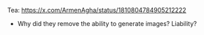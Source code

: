 Tea: https://x.com/ArmenAgha/status/1810804784905212222
- Why did they remove the ability to generate images? Liability?